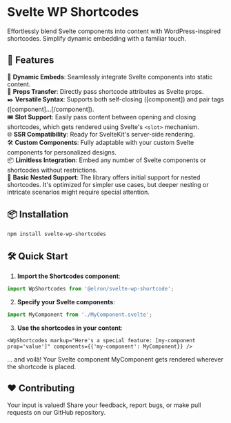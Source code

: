 # Svelte WP Shortcodes

Effortlessly blend Svelte components into content with WordPress-inspired shortcodes. Simplify dynamic embedding with a familiar touch.

## 🚀 Features

📌 **Dynamic Embeds**: Seamlessly integrate Svelte components into static content.  
🔄 **Props Transfer**: Directly pass shortcode attributes as Svelte props.  
✒️ **Versatile Syntax**: Supports both self-closing ([component]) and pair tags ([component]...[/component]).  
🎟️ **Slot Support**: Easily pass content between opening and closing shortcodes, which gets rendered using Svelte's `<slot>` mechanism.  
🌐 **SSR Compatibility**: Ready for SvelteKit's server-side rendering.  
🛠️ **Custom Components**: Fully adaptable with your custom Svelte components for personalized designs.  
📦 **Limitless Integration**: Embed any number of Svelte components or shortcodes without restrictions.  
👥 **Basic Nested Support**: The library offers initial support for nested shortcodes. It's optimized for simpler use cases, but deeper nesting or intricate scenarios might require special attention.


## 📦 Installation

```bash
npm install svelte-wp-shortcodes
```

## 🛠️ Quick Start

1. **Import the Shortcodes component**:
```ts
import WpShortcodes from '@elron/svelte-wp-shortcode';
```

2. **Specify your Svelte components**:
```ts
import MyComponent from './MyComponent.svelte';
```

3. **Use the shortcodes in your content**:
```svelte
<WpShortcodes markup="Here's a special feature: [my-component prop='value']" components={{'my-component': MyComponent}} />
```

... and voilà! Your Svelte component MyComponent gets rendered wherever the shortcode is placed.


## ❤️ Contributing
Your input is valued! Share your feedback, report bugs, or make pull requests on our GitHub repository.



